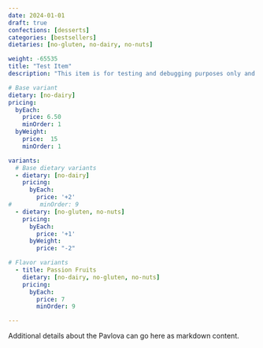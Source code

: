 ```yaml
---
date: 2024-01-01
draft: true
confections: [desserts]
categories: [bestsellers]
dietaries: [no-gluten, no-dairy, no-nuts]

weight: -65535
title: "Test Item"
description: "This item is for testing and debugging purposes only and must never be published."

# Base variant
dietary: [no-dairy]
pricing:
  byEach:
    price: 6.50
    minOrder: 1
  byWeight:
    price:  15
    minOrder: 1

variants:
  # Base dietary variants
  - dietary: [no-dairy]
    pricing:
      byEach:
        price: '+2'
#        minOrder: 9
  - dietary: [no-gluten, no-nuts]
    pricing:
      byEach:
        price: '+1'
      byWeight:
        price: "-2"

# Flavor variants
  - title: Passion Fruits
    dietary: [no-dairy, no-gluten, no-nuts]
    pricing:
      byEach:
        price: 7
        minOrder: 9

---
```


Additional details about the Pavlova can go here as markdown content.





